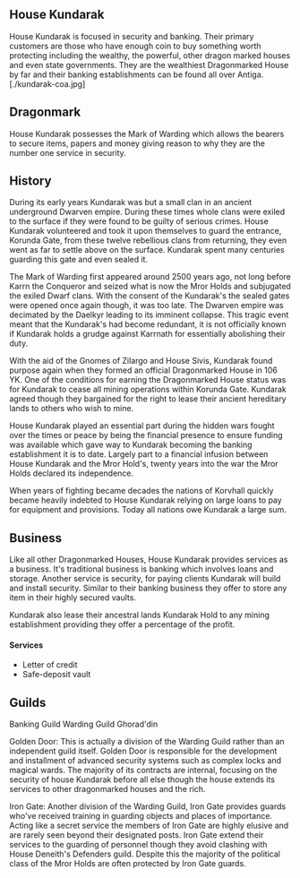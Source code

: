 ## House Kundarak
House Kundarak is focused in security and banking. Their primary customers are those who have enough coin to buy something worth protecting including the wealthy, the powerful, other dragon marked houses and even state governments. They are the wealthiest Dragonmarked House by far and their banking establishments can be found all over Antiga.
[./kundarak-coa.jpg]

## Dragonmark
House Kundarak possesses the Mark of Warding which allows the bearers to secure items, papers and money giving reason to why they are the number one service in security.

## History
During its early years Kundarak was but a small clan in an ancient underground Dwarven empire. During these times whole clans were exiled to the surface if they were found to be guilty of serious crimes. House Kundarak volunteered and took it upon themselves to guard the entrance, Korunda Gate, from these twelve rebellious clans from returning, they even went as far to settle above on the surface. Kundarak spent many centuries guarding this gate and even sealed it.

The Mark of Warding first appeared around 2500 years ago, not long before Karrn the Conqueror and seized what is now the Mror Holds and subjugated the exiled Dwarf clans. With the consent of the Kundarak's the sealed gates were opened once again though, it was too late. The Dwarven empire was decimated by the Daelkyr leading to its imminent collapse. This tragic event meant that the Kundarak's had become redundant, it is not officially known if Kundarak holds a grudge against Karrnath for essentially abolishing their duty.

With the aid of the Gnomes of Zilargo and House Sivis, Kundarak found purpose again when they formed an official Dragonmarked House in 106 YK. One of the conditions for earning the Dragonmarked House status was for Kundarak to cease all mining operations within Korunda Gate. Kundarak agreed though they bargained for the right to lease their ancient hereditary lands to others who wish to mine.

House Kundarak played an essential part during the hidden wars fought over the times or peace by being the financial presence to ensure funding was available which gave way to Kundarak becoming the banking establishment it is to date. Largely part to a financial infusion between House Kundarak and the Mror Hold's, twenty years into the war the Mror Holds declared its independence.

When years of fighting became decades the nations of Korvhall quickly became heavily indebted to House Kundarak relying on large loans to pay for equipment and provisions. Today all nations owe Kundarak a large sum.

## Business
Like all other Dragonmarked Houses, House Kundarak provides services as a business. It's traditional business is banking which involves loans and storage. Another service is security, for paying clients Kundarak will build and install security. Similar to their banking business they offer to store any item in their highly secured vaults.

Kundarak also lease their ancestral lands Kundarak Hold to any mining establishment providing they offer a percentage of the profit.

#### Services
* Letter of credit
* Safe-deposit vault

## Guilds
Banking Guild
Warding Guild
Ghorad'din

Golden Door: This is actually a division of the Warding Guild rather than an independent guild itself. Golden Door is responsible for the development and installment of advanced security systems such as complex locks and magical wards. The majority of its contracts are internal, focusing on the security of house Kundarak before all else though the house extends its services to other dragonmarked houses and the rich.

Iron Gate: Another division of the Warding Guild, Iron Gate provides guards who've received training in guarding objects and places of importance. Acting like a secret service the members of Iron Gate are highly elusive and are rarely seen beyond their designated posts. Iron Gate extend their services to the guarding of personnel though they avoid clashing with House Deneith's Defenders guild. Despite this the majority of the political class of the Mror Holds are often protected by Iron Gate guards.
